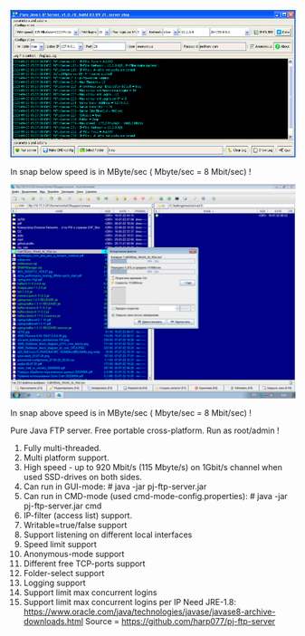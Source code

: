 ![ftp](pj-ftp-server.png?raw=true)

In snap below speed is in MByte/sec ( Mbyte/sec = 8 Mbit/sec) ! 

![ftp-speed](ftp-srv-best-speed_16-07-22.png?raw=true)

In snap above speed is in MByte/sec ( Mbyte/sec = 8 Mbit/sec) ! 

Pure Java FTP server. Free portable cross-platform.
Run as root/admin !
1) Fully multi-threaded.
2) Multi platform support.
3) High speed - up to 920 Mbit/s (115 Mbyte/s) on 1Gbit/s channel when used SSD-drives on both sides.
4) Can run in GUI-mode:  # java -jar pj-ftp-server.jar
5) Can run in CMD-mode (used cmd-mode-config.properties):  # java -jar pj-ftp-server.jar cmd
6) IP-filter (access list) support.
7) Writable=true/false support
8) Support listening on different local interfaces
9) Speed limit support
10) Anonymous-mode support
11) Different free TCP-ports support
12) Folder-select support
13) Logging support
14) Support limit max concurrent logins
15) Support limit max concurrent logins per IP
Need JRE-1.8: https://www.oracle.com/java/technologies/javase/javase8-archive-downloads.html
Source = https://github.com/harp077/pj-ftp-server
